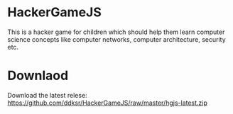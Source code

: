 HackerGameJS
============

This is a hacker game for children which should help them learn computer science concepts like computer networks, computer architecture, security etc.

Downlaod
========

Download the latest relese: https://github.com/ddksr/HackerGameJS/raw/master/hgjs-latest.zip
